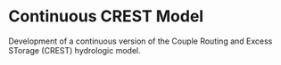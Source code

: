 # Continuous CREST Model

Development of a continuous version of the Couple Routing and Excess STorage (CREST) hydrologic model. 
